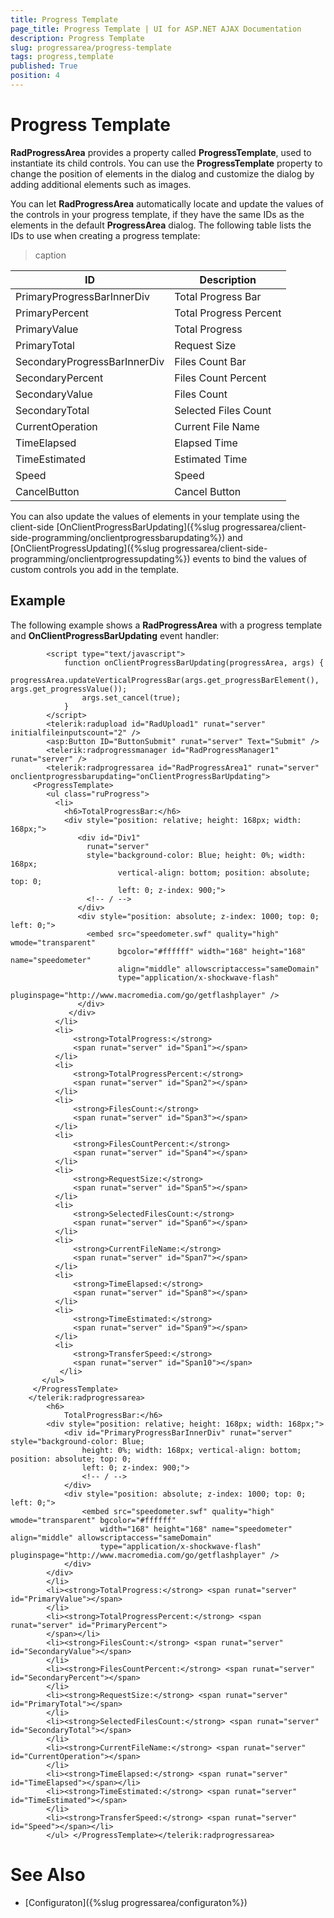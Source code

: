 ```yaml
---
title: Progress Template
page_title: Progress Template | UI for ASP.NET AJAX Documentation
description: Progress Template
slug: progressarea/progress-template
tags: progress,template
published: True
position: 4
---
```


# Progress Template



__RadProgressArea__ provides a property called __ProgressTemplate__, used to instantiate its child controls. You can use the __ProgressTemplate__ property to change the position of elements in the dialog and customize the dialog by adding additional elements such as images.

You can let __RadProgressArea__ automatically locate and update the values of the controls in your progress template, if they have the same IDs as the elements in the default __ProgressArea__ dialog. The following table lists the IDs to use when creating a progress template:


>caption  

| ID | Description |
| ------ | ------ |
|PrimaryProgressBarInnerDiv|Total Progress Bar|
|PrimaryPercent|Total Progress Percent|
|PrimaryValue|Total Progress|
|PrimaryTotal|Request Size|
|SecondaryProgressBarInnerDiv|Files Count Bar|
|SecondaryPercent|Files Count Percent|
|SecondaryValue|Files Count|
|SecondaryTotal|Selected Files Count|
|CurrentOperation|Current File Name|
|TimeElapsed|Elapsed Time|
|TimeEstimated|Estimated Time|
|Speed|Speed|
|CancelButton|Cancel Button|

You can also update the values of elements in your template using the client-side [OnClientProgressBarUpdating]({%slug progressarea/client-side-programming/onclientprogressbarupdating%}) and [OnClientProgressUpdating]({%slug progressarea/client-side-programming/onclientprogressupdating%}) events to bind the values of custom controls you add in the template.

## Example

The following example shows a __RadProgressArea__ with a progress template and __OnClientProgressBarUpdating__ event handler:

````ASPNET
	    <script type="text/javascript">
	        function onClientProgressBarUpdating(progressArea, args) {
	            progressArea.updateVerticalProgressBar(args.get_progressBarElement(), args.get_progressValue());
	            args.set_cancel(true);
	        }
	    </script>
	    <telerik:radupload id="RadUpload1" runat="server" initialfileinputscount="2" />
	    <asp:Button ID="ButtonSubmit" runat="server" Text="Submit" />
	    <telerik:radprogressmanager id="RadProgressManager1" runat="server" />
	    <telerik:radprogressarea id="RadProgressArea1" runat="server" onclientprogressbarupdating="onClientProgressBarUpdating">
	 <ProgressTemplate>
	    <ul class="ruProgress">
	      <li>
	        <h6>TotalProgressBar:</h6>
	        <div style="position: relative; height: 168px; width: 168px;">
	           <div id="Div1"
	             runat="server"
	             style="background-color: Blue; height: 0%; width: 168px;
	                    vertical-align: bottom; position: absolute; top: 0;
	                    left: 0; z-index: 900;">
	             <!-- / -->
	           </div>
	           <div style="position: absolute; z-index: 1000; top: 0; left: 0;">
	             <embed src="speedometer.swf" quality="high" wmode="transparent"
	                    bgcolor="#ffffff" width="168" height="168" name="speedometer"
	                    align="middle" allowscriptaccess="sameDomain"
	                    type="application/x-shockwave-flash"
	                    pluginspage="http://www.macromedia.com/go/getflashplayer" />
	           </div>
	         </div>
	      </li>
	      <li>
	          <strong>TotalProgress:</strong>
	          <span runat="server" id="Span1"></span>
	      </li>
	      <li>
	          <strong>TotalProgressPercent:</strong>
	          <span runat="server" id="Span2"></span>
	      </li>
	      <li>
	          <strong>FilesCount:</strong>
	          <span runat="server" id="Span3"></span>
	      </li>
	      <li>
	          <strong>FilesCountPercent:</strong>
	          <span runat="server" id="Span4"></span>
	      </li>
	      <li>
	          <strong>RequestSize:</strong>
	          <span runat="server" id="Span5"></span>
	      </li>
	      <li>
	          <strong>SelectedFilesCount:</strong>
	          <span runat="server" id="Span6"></span>
	      </li>
	      <li>
	          <strong>CurrentFileName:</strong>
	          <span runat="server" id="Span7"></span>
	      </li>
	      <li>
	          <strong>TimeElapsed:</strong>
	          <span runat="server" id="Span8"></span>
	      </li>
	      <li>
	          <strong>TimeEstimated:</strong>
	          <span runat="server" id="Span9"></span>
	      </li>
	      <li>
	          <strong>TransferSpeed:</strong>
	          <span runat="server" id="Span10"></span>
	       </li>
	   </ul>
	 </ProgressTemplate>
	</telerik:radprogressarea>
	    <h6>
	        TotalProgressBar:</h6>
	    <div style="position: relative; height: 168px; width: 168px;">
	        <div id="PrimaryProgressBarInnerDiv" runat="server" style="background-color: Blue;
	            height: 0%; width: 168px; vertical-align: bottom; position: absolute; top: 0;
	            left: 0; z-index: 900;">
	            <!-- / -->
	        </div>
	        <div style="position: absolute; z-index: 1000; top: 0; left: 0;">
	            <embed src="speedometer.swf" quality="high" wmode="transparent" bgcolor="#ffffff"
	                width="168" height="168" name="speedometer" align="middle" allowscriptaccess="sameDomain"
	                type="application/x-shockwave-flash" pluginspage="http://www.macromedia.com/go/getflashplayer" />
	        </div>
	    </div>
	    </li>
	    <li><strong>TotalProgress:</strong> <span runat="server" id="PrimaryValue"></span>
	    </li>
	    <li><strong>TotalProgressPercent:</strong> <span runat="server" id="PrimaryPercent">
	    </span></li>
	    <li><strong>FilesCount:</strong> <span runat="server" id="SecondaryValue"></span>
	    </li>
	    <li><strong>FilesCountPercent:</strong> <span runat="server" id="SecondaryPercent"></span>
	    </li>
	    <li><strong>RequestSize:</strong> <span runat="server" id="PrimaryTotal"></span>
	    </li>
	    <li><strong>SelectedFilesCount:</strong> <span runat="server" id="SecondaryTotal"></span>
	    </li>
	    <li><strong>CurrentFileName:</strong> <span runat="server" id="CurrentOperation"></span>
	    </li>
	    <li><strong>TimeElapsed:</strong> <span runat="server" id="TimeElapsed"></span></li>
	    <li><strong>TimeEstimated:</strong> <span runat="server" id="TimeEstimated"></span>
	    </li>
	    <li><strong>TransferSpeed:</strong> <span runat="server" id="Speed"></span></li>
	    </ul> </ProgressTemplate></telerik:radprogressarea>
````





# See Also

 * [Configuraton]({%slug progressarea/configuraton%})[](CC285951-AF70-457C-9767-009843DEC3A1)
